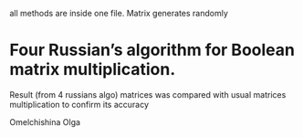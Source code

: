 all methods are inside one file. Matrix generates randomly

# Four Russian’s algorithm for Boolean matrix multiplication.

Result (from 4 russians algo) matrices was compared with usual matrices multiplication  to confirm its accuracy

Omelchishina Olga

